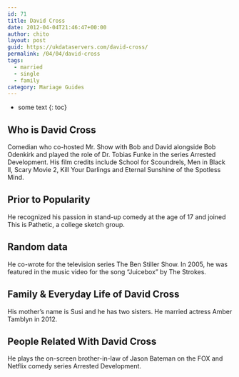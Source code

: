 ```yaml
---
id: 71
title: David Cross
date: 2012-04-04T21:46:47+00:00
author: chito
layout: post
guid: https://ukdataservers.com/david-cross/
permalink: /04/04/david-cross  
tags:
  - married
  - single
  - family
category: Mariage Guides
---
```


* some text
{: toc}


## Who is  David Cross
                  
                  
                  
Comedian who co-hosted Mr. Show with Bob and David alongside Bob Odenkirk and played the role of Dr. Tobias Funke in the series Arrested Development. His film credits include School for Scoundrels, Men in Black II, Scary Movie 2, Kill Your Darlings and Eternal Sunshine of the Spotless Mind. 
                  
                
                
                
## Prior to Popularity 
                  
                  
                  
He recognized his passion in stand-up comedy at the age of 17 and joined This is Pathetic, a college sketch group. 
                  
                
                
                
## Random data 
                  
                  
                  
He co-wrote for the television series The Ben Stiller Show. In 2005, he was featured in the music video for the song &#8220;Juicebox&#8221; by The Strokes. 
                  
                
                
                
## Family & Everyday Life of David Cross
                  
                  
                  
His mother&#8217;s name is Susi and he has two sisters. He married actress Amber Tamblyn in 2012.
                  
                
                
                
## People Related With  David Cross
                  
                  
                  
He plays the on-screen brother-in-law of Jason Bateman on the FOX and Netflix comedy series Arrested Development. 
                  
                
              
            
          
          
          
    
    
  
